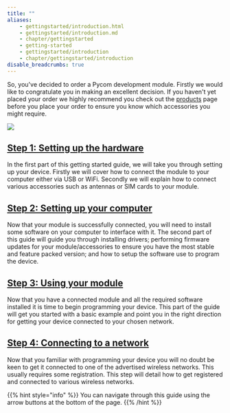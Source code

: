 ```yaml
---
title: ""
aliases:
    - gettingstarted/introduction.html
    - gettingstarted/introduction.md
    - chapter/gettingstarted
    - getting-started
    - gettingstarted/introduction
    - chapter/gettingstarted/introduction
disable_breadcrumbs: true
---
```


So, you've decided to order a Pycom development module. Firstly we would like to congratulate you in making an excellent decision. If you haven't yet placed your order we highly recommend you check out the [products](../products) page before you place your order to ensure you know which accessories you might require.

![](/gitbook/assets/getting_started%20%281%29.png)

## [Step 1: Setting up the hardware](connection/)

In the first part of this getting started guide, we will take you through setting up your device. Firstly we will cover how to connect the module to your computer either via USB or WiFi. Secondly we will explain how to connect various accessories such as antennas or SIM cards to your module.

## [Step 2: Setting up your computer](installation/)

Now that your module is successfully connected, you will need to install some software on your computer to interface with it. The second part of this guide will guide you through installing drivers; performing firmware updates for your module/accessories to ensure you have the most stable and feature packed version; and how to setup the software use to program the device.

## [Step 3: Using your module](programming/)

Now that you have a connected module and all the required software installed it is time to begin programming your device. This part of the guide will get you started with a basic example and point you in the right direction for getting your device connected to your chosen network.

## [Step 4: Connecting to a network](registration/)

Now that you familiar with programming your device you will no doubt be keen to get it connected to one of the advertised wireless networks. This usually requires some registration. This step will detail how to get registered and connected to various wireless networks.

{{% hint style="info" %}}
You can navigate through this guide using the arrow buttons at the bottom of the page.
{{% /hint %}}
